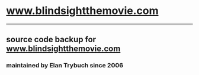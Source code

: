 # www.blindsightthemovie.com 
--- 

## source code backup for www.blindsightthemovie.com 

### maintained by Elan Trybuch since 2006
